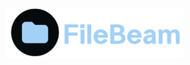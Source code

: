 <div align="center">
<a href="https://filebeam.xyz">
<img src="filebeam.png" height="100">
</a>
</div>
